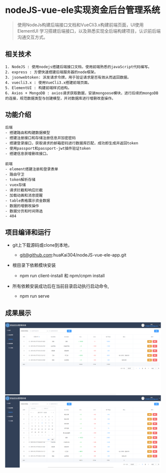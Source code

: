 # nodeJS-vue-ele实现资金后台管理系统

> 使用NodeJs构建后端接口文档和VueCli3.x构建前端页面，UI使用ElementUI
> 学习搭建后端接口，以及熟悉实现全后端构建项目，认识前后端沟通交互方式。


## 相关技术
	
	1. NodeJS : 使用nodejs搭建后端接口文档，使用前端熟悉的javaScript代码编写。
	2. express : 方便快速搭建后端服务器的node框架。
	3. jsonwebtoken: 派发请求令牌，用于验证请求是否有效从而返回数据。
	4. vuecli3.x : 使用VueCli3.x搭建前端页面。
	5. ElementUI : 构建前端样式结构。
	6. Axios + MongoDB : axios请求获取数据，安装mongoose模块，进行后续的mongoDB的连接，规范数据类型与创建模型，并对数据库进行增删改查操作。
	
## 功能介绍

	后端
	- 搭建路由和构建数据模型
	- 搭建注册接口和存储注册信息并加密密码
	- 搭建登录接口，获取请求的邮箱密码进行数据库匹配，成功即生成并返回token
	- 使用passport和passport-jwt插件验证token
	- 搭建信息获增删改接口。
	
	前端
	- element搭建注册和登录表单
	- 路由守卫
	- token解析存储
	- vuex存储
	- 请求拦截和响应拦截
	- 加载动画和消息提醒
	- table表格展示资金数据
	- 数据的增删改操作
	- 数据分页和时间筛选
	- 404


## 项目编译和运行
  + git上下载源码或clone到本地，
	+ git@github.com:huaKai304/nodeJS-vue-ele-app.git
	
  + 根目录下依赖模块安装
	+ npm run client-install 和 npm/cnpm install

  + 所有依赖安装成功后在当前目录启动执行启动命令,
	+ npm run serve
		
## 成果展示
 ![avatar](./pic/01.png)
 ![avatar](./pic/02.png)

